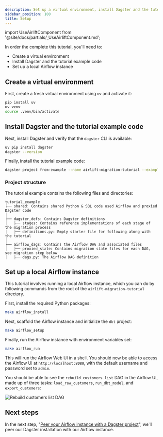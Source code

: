 ```yaml
---
description: Set up a virtual environment, install Dagster and the tutorial example code, and configure a local Airflow instance to complete the DAG-level Airflow to Dagster migration tutorial.
sidebar_position: 100
title: Setup
---
```


import UseAirliftComponent from '@site/docs/partials/\_UseAirliftComponent.md';

<UseAirliftComponent />

In order the complete this tutorial, you'll need to:

- Create a virtual environment
- Install Dagster and the tutorial example code
- Set up a local Airflow instance

## Create a virtual environment

First, create a fresh virtual environment using `uv` and activate it:

```bash
pip install uv
uv venv
source .venv/bin/activate
```

## Install Dagster and the tutorial example code

Next, install Dagster and verify that the `dagster` CLI is available:

```bash
uv pip install dagster
dagster --version
```

Finally, install the tutorial example code:

```bash
dagster project from-example --name airlift-migration-tutorial --example airlift-migration-tutorial
```

### Project structure

The tutorial example contains the following files and directories:

```plaintext
tutorial_example
├── shared: Contains shared Python & SQL code used Airflow and proxied Dagster code
│
├── dagster_defs: Contains Dagster definitions
│   ├── stages: Contains reference implementations of each stage of the migration process
│   ├── definitions.py: Empty starter file for following along with the tutorial
│
├── airflow_dags: Contains the Airflow DAG and associated files
│   ├── proxied_state: Contains migration state files for each DAG, see migration step below
│   ├── dags.py: The Airflow DAG definition
```

## Set up a local Airflow instance

This tutorial involves running a local Airflow instance, which you can do by following commands from the root of the `airlift-migration-tutorial` directory.

First, install the required Python packages:

```bash
make airflow_install
```

Next, scaffold the Airflow instance and initialize the `dbt` project:

```bash
make airflow_setup
```

Finally, run the Airflow instance with environment variables set:

```bash
make airflow_run
```

This will run the Airflow Web UI in a shell. You should now be able to access the Airflow UI at `http://localhost:8080`, with the default username and password set to `admin`.

You should be able to see the `rebuild_customers_list` DAG in the Airflow UI, made up of three tasks: `load_raw_customers`, `run_dbt_model`, and `export_customers`:

![Rebuild customers list DAG](/images/integrations/airlift/rebuild_customers_dag.png)

## Next steps

In the next step, "[Peer your Airflow instance with a Dagster project](/migration/airflow-to-dagster/airlift-v1/dag-level-migration/peer)", we'll peer our Dagster installation with our Airflow instance.
